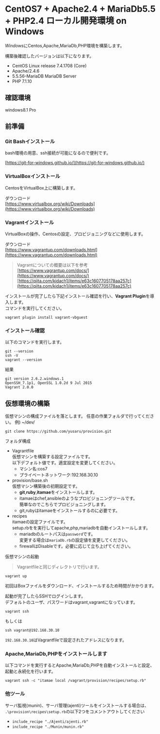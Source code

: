 # CentOS7 + Apache2.4 + MariaDb5.5 + PHP2.4 ローカル開発環境 on Windows

*Windows*にCentos,Apache,MariaDb,PHP環境を構築します。

構築後確認したバージョンは以下になります。

* CentOS Linux release 7.4.1708 (Core)
* Apache/2.4.6
* 5.5.56-MariaDB MariaDB Server
* PHP 7.1.10

## 確認環境

windows8.1 Pro

## 前準備

### **Git Bash**インストール

bash環境の用意、ssh接続が可能になるので便利です。

[https://git-for-windows.github.io/](https://git-for-windows.github.io/)

### **VirtualBox**インストール

CentosをVirtualBox上に構築します。

ダウンロード  
[https://www.virtualbox.org/wiki/Downloads](https://www.virtualbox.org/wiki/Downloads)

### **Vagrant**インストール

VirtualBoxの操作、Centosの設定、プロビジョニングなどに使用します。  

ダウンロード  
[https://www.vagrantup.com/downloads.html](https://www.vagrantup.com/downloads.html)

> Vagrantについての概要は以下を参考  
> [https://www.vagrantup.com/docs/](https://www.vagrantup.com/docs/)  
> [https://qiita.com/kidach1/items/e63c1607705178aa257c](https://qiita.com/kidach1/items/e63c1607705178aa257c)  

インストールが完了したら下記インストール確認を行い、**Vagrant Plugin**を導入します。  
コマンドを実行してください。

```
vagrant plugin install vagrant-vbguest
```

### インストール確認

以下のコマンドを実行します。
```
git --version
ssh -V
vagrant --version
```

結果  
```
git version 2.6.2.windows.1
OpenSSH_7.1p1, OpenSSL 1.0.2d 9 Jul 2015
Vagrant 2.0.0
```

## 仮想環境の構築

仮想マシンの構成ファイルを落とします。
任意の作業フォルダで行ってください。
例) ~/dev/

```
git clone https://github.com/yusaru/provision.git
```

フォルダ構成 

* Vagrantfile  
仮想マシンを構築する設定ファイルです。  
以下デフォルト値です。適宜設定を変更してください。  
    * マシン名:cos7
    * プライベートネットワーク:192.168.30.10
* provision/base.sh  
仮想マシン構築後の初期設定です。
    * **git**,**ruby**,**itamae**をインストールします。
    * itamaeはchef,ansibleのようなプロビジョニングツールです。  
簡単なのでこちらでプロビジョニングします。
    * git,rubyはitamaeをインストールするのに必要です。
* recipes  
itamaeの設定ファイルです。  
setup.rbをを実行してapache,php,mariadbを自動インストールします。
    * mariadbのルートパスは`password`です。  
変更する場合は`mariaDb.rb`の設定値を変更してください。
    * firewallはDisableです。必要に応じて立ち上げてください。


仮想マシンの起動
> Vagrantfileと同じディレクトリで行います。

```
vagrant up
```

初回はBoxファイルをダウンロード、インストールするため時間がかかります。  

起動が完了したらSSHでログインします。  
デフォルトのユーザ、パスワードはvagrant,vagrantになっています。

```
vagrant ssh
```
もしくは
```
ssh vagrant@192.168.30.10
```
`192.168.30.10`はVagrantfileで設定されたアドレスになります。

### Apache,MariaDb,PHPをインストールします

以下コマンドを実行するとApache,MariaDb,PHPを自動インストールと設定、起動と永続化を行います。

```
vagrant ssh -c "itamae local /vagrant/provision/recipes/setup.rb"
```

### 他ツール

サーバ監視(munin)、サーバ管理(ajenti)ツールをインストールする場合は、
`.\provision\recipes\setup.rb`の以下2つをコメントアウトしてください

* `include_recipe "./Ajenti/ajenti.rb"`
* `include_recipe "./Munin/munin.rb"`

